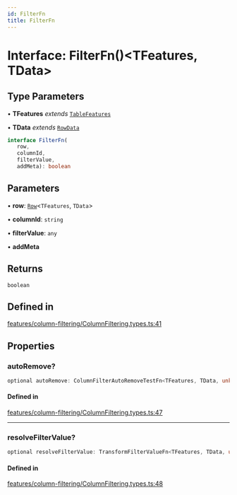 ```yaml
---
id: FilterFn
title: FilterFn
---
```


# Interface: FilterFn()\<TFeatures, TData\>

## Type Parameters

• **TFeatures** *extends* [`TableFeatures`](tablefeatures.md)

• **TData** *extends* [`RowData`](../type-aliases/rowdata.md)

```ts
interface FilterFn(
   row, 
   columnId, 
   filterValue, 
   addMeta): boolean
```

## Parameters

• **row**: [`Row`](../type-aliases/row.md)\<`TFeatures`, `TData`\>

• **columnId**: `string`

• **filterValue**: `any`

• **addMeta**

## Returns

`boolean`

## Defined in

[features/column-filtering/ColumnFiltering.types.ts:41](https://github.com/TanStack/table/blob/b1e6b79157b0debc7222660572b06c8b857f4605/packages/table-core/src/features/column-filtering/ColumnFiltering.types.ts#L41)

## Properties

### autoRemove?

```ts
optional autoRemove: ColumnFilterAutoRemoveTestFn<TFeatures, TData, unknown>;
```

#### Defined in

[features/column-filtering/ColumnFiltering.types.ts:47](https://github.com/TanStack/table/blob/b1e6b79157b0debc7222660572b06c8b857f4605/packages/table-core/src/features/column-filtering/ColumnFiltering.types.ts#L47)

***

### resolveFilterValue?

```ts
optional resolveFilterValue: TransformFilterValueFn<TFeatures, TData, unknown>;
```

#### Defined in

[features/column-filtering/ColumnFiltering.types.ts:48](https://github.com/TanStack/table/blob/b1e6b79157b0debc7222660572b06c8b857f4605/packages/table-core/src/features/column-filtering/ColumnFiltering.types.ts#L48)
